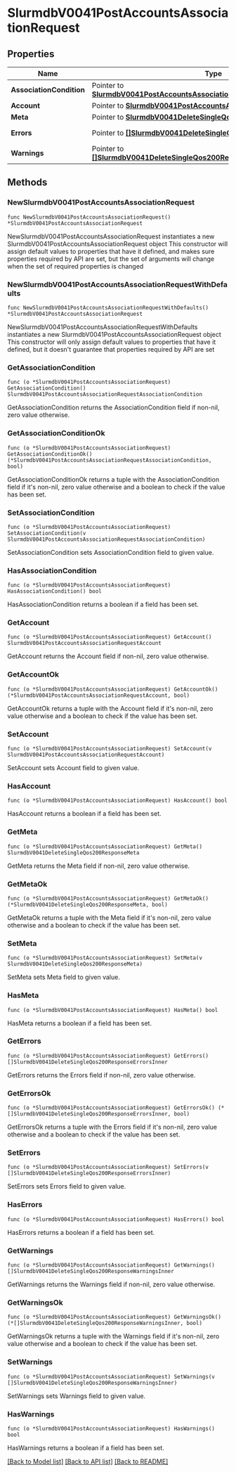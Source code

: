 # SlurmdbV0041PostAccountsAssociationRequest

## Properties

Name | Type | Description | Notes
------------ | ------------- | ------------- | -------------
**AssociationCondition** | Pointer to [**SlurmdbV0041PostAccountsAssociationRequestAssociationCondition**](SlurmdbV0041PostAccountsAssociationRequestAssociationCondition.md) |  | [optional] 
**Account** | Pointer to [**SlurmdbV0041PostAccountsAssociationRequestAccount**](SlurmdbV0041PostAccountsAssociationRequestAccount.md) |  | [optional] 
**Meta** | Pointer to [**SlurmdbV0041DeleteSingleQos200ResponseMeta**](SlurmdbV0041DeleteSingleQos200ResponseMeta.md) |  | [optional] 
**Errors** | Pointer to [**[]SlurmdbV0041DeleteSingleQos200ResponseErrorsInner**](SlurmdbV0041DeleteSingleQos200ResponseErrorsInner.md) | Query errors | [optional] 
**Warnings** | Pointer to [**[]SlurmdbV0041DeleteSingleQos200ResponseWarningsInner**](SlurmdbV0041DeleteSingleQos200ResponseWarningsInner.md) | Query warnings | [optional] 

## Methods

### NewSlurmdbV0041PostAccountsAssociationRequest

`func NewSlurmdbV0041PostAccountsAssociationRequest() *SlurmdbV0041PostAccountsAssociationRequest`

NewSlurmdbV0041PostAccountsAssociationRequest instantiates a new SlurmdbV0041PostAccountsAssociationRequest object
This constructor will assign default values to properties that have it defined,
and makes sure properties required by API are set, but the set of arguments
will change when the set of required properties is changed

### NewSlurmdbV0041PostAccountsAssociationRequestWithDefaults

`func NewSlurmdbV0041PostAccountsAssociationRequestWithDefaults() *SlurmdbV0041PostAccountsAssociationRequest`

NewSlurmdbV0041PostAccountsAssociationRequestWithDefaults instantiates a new SlurmdbV0041PostAccountsAssociationRequest object
This constructor will only assign default values to properties that have it defined,
but it doesn't guarantee that properties required by API are set

### GetAssociationCondition

`func (o *SlurmdbV0041PostAccountsAssociationRequest) GetAssociationCondition() SlurmdbV0041PostAccountsAssociationRequestAssociationCondition`

GetAssociationCondition returns the AssociationCondition field if non-nil, zero value otherwise.

### GetAssociationConditionOk

`func (o *SlurmdbV0041PostAccountsAssociationRequest) GetAssociationConditionOk() (*SlurmdbV0041PostAccountsAssociationRequestAssociationCondition, bool)`

GetAssociationConditionOk returns a tuple with the AssociationCondition field if it's non-nil, zero value otherwise
and a boolean to check if the value has been set.

### SetAssociationCondition

`func (o *SlurmdbV0041PostAccountsAssociationRequest) SetAssociationCondition(v SlurmdbV0041PostAccountsAssociationRequestAssociationCondition)`

SetAssociationCondition sets AssociationCondition field to given value.

### HasAssociationCondition

`func (o *SlurmdbV0041PostAccountsAssociationRequest) HasAssociationCondition() bool`

HasAssociationCondition returns a boolean if a field has been set.

### GetAccount

`func (o *SlurmdbV0041PostAccountsAssociationRequest) GetAccount() SlurmdbV0041PostAccountsAssociationRequestAccount`

GetAccount returns the Account field if non-nil, zero value otherwise.

### GetAccountOk

`func (o *SlurmdbV0041PostAccountsAssociationRequest) GetAccountOk() (*SlurmdbV0041PostAccountsAssociationRequestAccount, bool)`

GetAccountOk returns a tuple with the Account field if it's non-nil, zero value otherwise
and a boolean to check if the value has been set.

### SetAccount

`func (o *SlurmdbV0041PostAccountsAssociationRequest) SetAccount(v SlurmdbV0041PostAccountsAssociationRequestAccount)`

SetAccount sets Account field to given value.

### HasAccount

`func (o *SlurmdbV0041PostAccountsAssociationRequest) HasAccount() bool`

HasAccount returns a boolean if a field has been set.

### GetMeta

`func (o *SlurmdbV0041PostAccountsAssociationRequest) GetMeta() SlurmdbV0041DeleteSingleQos200ResponseMeta`

GetMeta returns the Meta field if non-nil, zero value otherwise.

### GetMetaOk

`func (o *SlurmdbV0041PostAccountsAssociationRequest) GetMetaOk() (*SlurmdbV0041DeleteSingleQos200ResponseMeta, bool)`

GetMetaOk returns a tuple with the Meta field if it's non-nil, zero value otherwise
and a boolean to check if the value has been set.

### SetMeta

`func (o *SlurmdbV0041PostAccountsAssociationRequest) SetMeta(v SlurmdbV0041DeleteSingleQos200ResponseMeta)`

SetMeta sets Meta field to given value.

### HasMeta

`func (o *SlurmdbV0041PostAccountsAssociationRequest) HasMeta() bool`

HasMeta returns a boolean if a field has been set.

### GetErrors

`func (o *SlurmdbV0041PostAccountsAssociationRequest) GetErrors() []SlurmdbV0041DeleteSingleQos200ResponseErrorsInner`

GetErrors returns the Errors field if non-nil, zero value otherwise.

### GetErrorsOk

`func (o *SlurmdbV0041PostAccountsAssociationRequest) GetErrorsOk() (*[]SlurmdbV0041DeleteSingleQos200ResponseErrorsInner, bool)`

GetErrorsOk returns a tuple with the Errors field if it's non-nil, zero value otherwise
and a boolean to check if the value has been set.

### SetErrors

`func (o *SlurmdbV0041PostAccountsAssociationRequest) SetErrors(v []SlurmdbV0041DeleteSingleQos200ResponseErrorsInner)`

SetErrors sets Errors field to given value.

### HasErrors

`func (o *SlurmdbV0041PostAccountsAssociationRequest) HasErrors() bool`

HasErrors returns a boolean if a field has been set.

### GetWarnings

`func (o *SlurmdbV0041PostAccountsAssociationRequest) GetWarnings() []SlurmdbV0041DeleteSingleQos200ResponseWarningsInner`

GetWarnings returns the Warnings field if non-nil, zero value otherwise.

### GetWarningsOk

`func (o *SlurmdbV0041PostAccountsAssociationRequest) GetWarningsOk() (*[]SlurmdbV0041DeleteSingleQos200ResponseWarningsInner, bool)`

GetWarningsOk returns a tuple with the Warnings field if it's non-nil, zero value otherwise
and a boolean to check if the value has been set.

### SetWarnings

`func (o *SlurmdbV0041PostAccountsAssociationRequest) SetWarnings(v []SlurmdbV0041DeleteSingleQos200ResponseWarningsInner)`

SetWarnings sets Warnings field to given value.

### HasWarnings

`func (o *SlurmdbV0041PostAccountsAssociationRequest) HasWarnings() bool`

HasWarnings returns a boolean if a field has been set.


[[Back to Model list]](../README.md#documentation-for-models) [[Back to API list]](../README.md#documentation-for-api-endpoints) [[Back to README]](../README.md)


